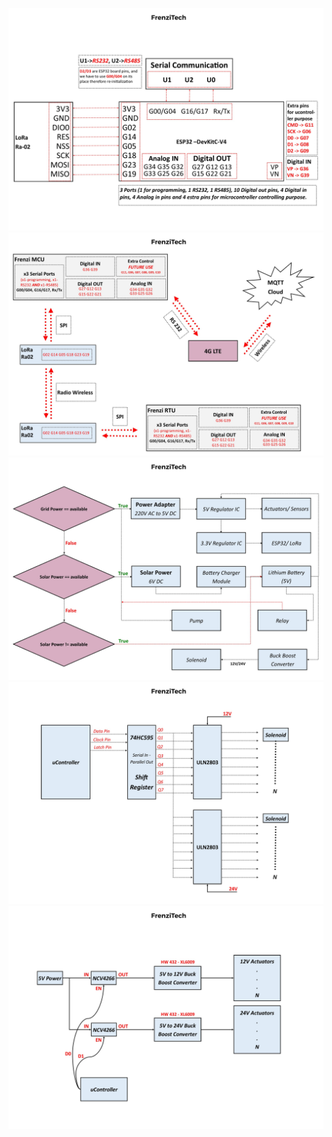 ![M1](https://github.com/frenziopen/FrenziTech/blob/main/Hardware/Methodology/FrenziTechRTU1.jpg) </br>
![M2](https://github.com/frenziopen/FrenziTech/blob/main/Hardware/Methodology/FrenziTechRTU2.jpg) </br>
![M2](https://github.com/frenziopen/FrenziTech/blob/main/Hardware/Methodology/FrenziTechRTU3.jpg) </br>
![M2](https://github.com/frenziopen/FrenziTech/blob/main/Hardware/Methodology/FrenziTechRTU5.jpg) </br>
![M2](https://github.com/frenziopen/FrenziTech/blob/main/Hardware/Methodology/FrenziTechRTU6.jpg) </br>
